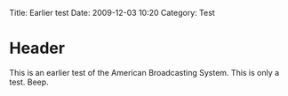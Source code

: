 Title: Earlier test
Date: 2009-12-03 10:20
Category: Test

# Header
This is an earlier test of the American Broadcasting System.  This is only a test.  Beep.